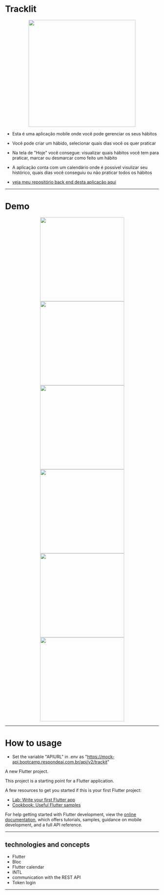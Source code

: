 
# Tracklit

<p align="center">
   <img width=350 src="assets/images/logo.png"/>
</p>

- Esta é uma aplicação mobile onde você pode gerenciar os seus hábitos
- Você pode criar um hábido, selecionar quais dias você os quer praticar
- Na tela de "Hoje" você consegue: visualizar quais hábitos você tem para praticar, marcar ou desmarcar como feito um hábito
- A aplicação conta com um calendário onde é possível visulizar seu histórico, quais dias você conseguiu ou não praticar todos os hábitos 

- [veja meu repositório back end desta aplicação aqui](https://github.com/marcojr73/tracklit-NESTJS)


***

# Demo

<p align="center">
   <img width=275 src="assets/images/demo/screen.jpg"/>
   <img width=275 src="assets/images/demo/screen1.jpg"/>
   <img width=275 src="assets/images/demo/screen3.jpg"/>
   <img width=275 src="assets/images/demo/screen4.jpg"/>
   <img width=275 src="assets/images/demo/screen2.jpg"/>
   <img width=275 src="assets/images/demo/screen5.jpg"/>
</p>


***
# How to usage

- Set the variable "APIURL" in .env as "https://mock-api.bootcamp.respondeai.com.br/api/v2/trackit"

A new Flutter project.

This project is a starting point for a Flutter application.

A few resources to get you started if this is your first Flutter project:

- [Lab: Write your first Flutter app](https://docs.flutter.dev/get-started/codelab)
- [Cookbook: Useful Flutter samples](https://docs.flutter.dev/cookbook)

For help getting started with Flutter development, view the
[online documentation](https://docs.flutter.dev/), which offers tutorials,
samples, guidance on mobile development, and a full API reference.

***

##	 technologies and concepts

- Flutter
- Bloc
- Flutter calendar
- INTL
- communication with the REST API
- Token login

***
    
